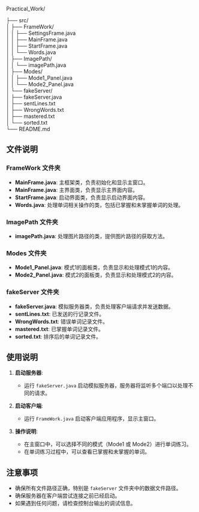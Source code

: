 Practical_Work/  

├── src/  
│   ├── FrameWork/  
│   │   ├── SettingsFrame.java  
│   │   ├── MainFrame.java  
│   │   ├── StartFrame.java  
│   │   └── Words.java  
│   ├── ImagePath/  
│   │   └── imagePath.java  
│   ├── Modes/  
│   │   ├── Mode1_Panel.java  
│   │   └── Mode2_Panel.java  
│   └── fakeServer/  
│       ├── fakeServer.java  
│       ├── sentLines.txt  
│       ├── WrongWords.txt  
│       ├── mastered.txt  
│       └── sorted.txt  
└── README.md  





## 文件说明

### FrameWork 文件夹

- **MainFrame.java**: 主框架类，负责初始化和显示主窗口。
- **MainFrame.java**: 主界面类，负责显示主界面内容。
- **StartFrame.java**: 启动界面类，负责显示启动界面内容。
- **Words.java**: 处理单词相关操作的类，包括已掌握和未掌握单词的处理。

### ImagePath 文件夹

- **imagePath.java**: 处理图片路径的类，提供图片路径的获取方法。

### Modes 文件夹

- **Mode1_Panel.java**: 模式1的面板类，负责显示和处理模式1的内容。
- **Mode2_Panel.java**: 模式2的面板类，负责显示和处理模式2的内容。

### fakeServer 文件夹

- **fakeServer.java**: 模拟服务器类，负责处理客户端请求并发送数据。
- **sentLines.txt**: 已发送的行记录文件。
- **WrongWords.txt**: 错误单词记录文件。
- **mastered.txt**: 已掌握单词记录文件。
- **sorted.txt**: 排序后的单词记录文件。

## 使用说明

1. **启动服务器**:
   - 运行 `fakeServer.java` 启动模拟服务器，服务器将监听多个端口以处理不同的请求。

2. **启动客户端**:
   - 运行 `FrameWork.java` 启动客户端应用程序，显示主窗口。

3. **操作说明**:
   - 在主窗口中，可以选择不同的模式（Mode1 或 Mode2）进行单词练习。
   - 在单词练习过程中，可以查看已掌握和未掌握的单词。

## 注意事项

- 确保所有文件路径正确，特别是 `fakeServer` 文件夹中的数据文件路径。
- 确保服务器在客户端尝试连接之前已经启动。
- 如果遇到任何问题，请检查控制台输出的调试信息。
